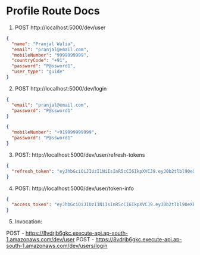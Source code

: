 # Profile Route Docs

1. POST http://localhost:5000/dev/user

```json
{
  "name": "Pranjal Walia",
  "email": "pranjal@email.com",
  "mobileNumber": "9999999999",
  "countryCode": "+91",
  "password": "P@ssword1",
  "user_type": "guide"
}
```

2. POST http://localhost:5000/dev/login

```json
{
  "email": "pranjal@email.com",
  "password": "P@ssword1"
}
```

```json
{
  "mobileNumber": "+919999999999",
  "password": "P@ssword1"
}
```

3. POST: http://localhost:5000/dev/user/refresh-tokens

```json
{
  "refresh_token": "eyJhbGciOiJIUzI1NiIsInR5cCI6IkpXVCJ9.eyJ0b2tlbl90eXBlIjoicmVmcmVzaFRva2VuIiwidXNlciI6eyJpZCI6InVzZXItNzU0MDA4N2YtNGU2Zi00YjA2LWI0ZTMtNjkwZWRiMTU0NjkzIiwiZW1haWwiOiJwcmFuamFsQGVtYWlsLmNvbSIsIm1vYmlsZU51bWJlciI6Iis5MTk5OTk5OTk5OTkiLCJpc0FjdGl2ZSI6dHJ1ZSwiand0VmVyc2lvbiI6MSwidXNlcl90eXBlIjoiZ3VpZGUifSwiaWF0IjoxNjI3MzMyNDIzLCJleHAiOjE2Mjk5MjQ0MjMsImlzcyI6IkhvbGEifQ.ntJPjOvALSbkPKtr8Q2BT2UwDhp2DS0Ppif3mXOML_g"
}
```

4. POST: http://localhost:5000/dev/user/token-info

```json
{
  "access_token": "eyJhbGciOiJIUzI1NiIsInR5cCI6IkpXVCJ9.eyJ0b2tlbl90eXBlIjoiYWNjZXNzVG9rZW4iLCJ1c2VyIjp7ImlkIjoidXNlci1iYzBjYjE2Yy00YmViLTQ3ZWMtYjgwMS01ZDg5OWU5MTYxNjYiLCJlbWFpbCI6InByYW5qYWxAZW1haWwuY29tIiwibW9iaWxlTnVtYmVyIjoiOTk5OTk5OTk5OSIsImlzQWN0aXZlIjp0cnVlLCJqd3RWZXJzaW9uIjoxfSwiaWF0IjoxNjI3NDY4Mzk5LCJleHAiOjE2MzAwNjAzOTksImlzcyI6IkhvbGEifQ.3ZH11J9Bz5X2y1RdW32G9wiRsgP5xxFhD5QCERjW6Xk"
}
```

5. Invocation:

POST - https://8vdrjb6gkc.execute-api.ap-south-1.amazonaws.com/dev/user
POST - https://8vdrjb6gkc.execute-api.ap-south-1.amazonaws.com/dev/users/login
